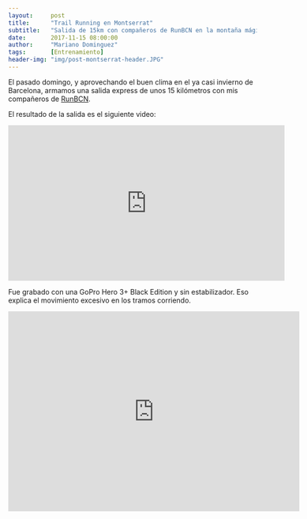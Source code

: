 ```yaml
---
layout:     post
title:      "Trail Running en Montserrat"
subtitle:   "Salida de 15km con compañeros de RunBCN en la montaña mágica"
date:       2017-11-15 08:00:00
author:     "Mariano Dominguez"
tags:       [Entrenamiento]
header-img: "img/post-montserrat-header.JPG"
---
```


<p>El pasado domingo, y aprovechando el buen clima en el ya casi invierno de Barcelona, armamos una salida express de unos 15 kilómetros con mis compañeros de <a href="http://runbcn.com/">RunBCN</a>.<p>

<p>El resultado de la salida es el siguiente video:<p>

<iframe width="560" height="315" src="https://www.youtube.com/embed/mxZDLAijvrs" frameborder="0" allowfullscreen></iframe>

<p>Fue grabado con una GoPro Hero 3+ Black Edition y sin estabilizador. Eso explica el movimiento excesivo en los tramos corriendo.<p>

<center>
<iframe height='405' width='590' frameborder='0' allowtransparency='true' scrolling='no' src='https://www.strava.com/activities/1272149324/embed/96b458bd3f4b2711e56d7a9755debbe3092bebb3'></iframe>
</center>

